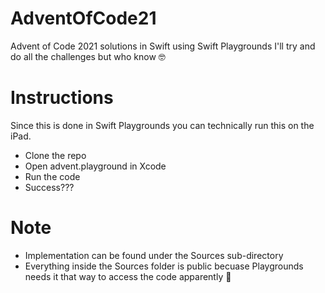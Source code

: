 # AdventOfCode21
Advent of Code 2021 solutions in Swift using Swift Playgrounds
I'll try and do all the challenges but who know 🤓

# Instructions
Since this is done in Swift Playgrounds you can technically run this on the iPad.
- Clone the repo
- Open advent.playground in Xcode
- Run the code
- Success???

# Note
- Implementation can be found under the Sources sub-directory 
- Everything inside the Sources folder is public becuase Playgrounds needs it that way to access the code apparently 🧐
